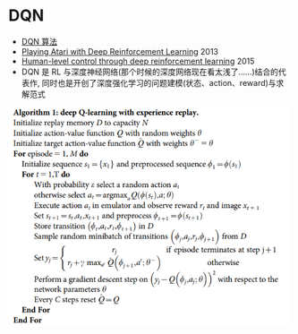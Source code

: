 # DQN

* [DQN 算法](https://hrl.boyuai.com/chapter/2/dqn%E7%AE%97%E6%B3%95)
* [Playing Atari with Deep Reinforcement Learning](https://www.cs.toronto.edu/~vmnih/docs/dqn.pdf) 2013
* [Human-level control through deep reinforcement learning](https://storage.googleapis.com/deepmind-media/dqn/DQNNaturePaper.pdf) 2015
* DQN 是 RL 与深度神经网络(那个时候的深度网络现在看太浅了……)结合的代表作, 同时也是开创了深度强化学习的问题建模(状态、action、reward)与求解范式

![DQN-algo](img/image.png)
